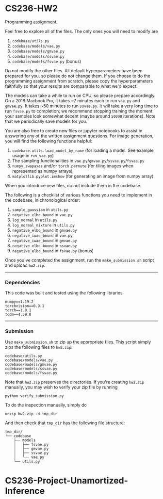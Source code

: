 # CS236-HW2

Programming assignment.

Feel free to explore all of the files. The only ones you will need to modify are

1. `codebase/utils.py`
1. `codebase/models/vae.py`
1. `codebase/models/gmvae.py`
1. `codebase/models/ssvae.py`
1. `codebase/models/fsvae.py` (bonus)

Do not modify the other files. All default hyperparameters have been prepared
for you, so please do not change them. If you choose to do the programming
assignment from scratch, please copy the hyperparameters faithfully so that your
results are comparable to what we'd expect.

The models can take a while to run on CPU, so please prepare accordingly. On a
2018 Macbook Pro, it takes ~7 minutes each to run `vae.py` and `gmvae.py`. It
takes ~50 minutes to run `ssvae.py`. It will take a very long time to run
`fsvae.py` to completion; we recommend stopping training the moment your samples
look somewhat decent (maybe around `50000` iterations). Note that we periodically
save models for you.

You are also free to create new files or jupyter notebooks to assist in
answering any of the written assignment questions. For image generation, you
will find the following functions helpful:

1. `codebase.utils.load_model_by_name` (for loading a model. See example usage in `run_vae.py`)
1. The sampling functionalities in `vae.py`/`gmvae.py`/`ssvae.py`/`fsvae.py`
1. `numpy.swapaxes` and/or `torch.permute` (for tiling images when represented as numpy arrays)
1. `matplotlib.pyplot.imshow` (for generating an image from numpy array)

When you introduce new files, do not include them in the codebase.

The following is a checklist of various functions you need to implement in the
codebase, in chronological order:

1. `sample_gaussian` in `utils.py`
1. `negative_elbo_bound` in `vae.py`
1. `log_normal` in `utils.py`
1. `log_normal_mixture` in `utils.py`
1. `negative_elbo_bound` in `gmvae.py`
1. `negative_iwae_bound` in `vae.py`
1. `negative_iwae_bound` in `gmvae.py`
1. `negative_elbo_bound` in `ssvae.py`
1. `negative_elbo_bound` in `fsvae.py` (bonus)

Once you've completed the assignment, run the `make_submission.sh` script and upload `hw2.zip`.

---

### Dependencies

This code was built and tested using the following libraries

```
numpy==1.19.2
torchvision==0.9.1
torch==1.8.1
tqdm==4.59.0
```

---

### Submission

Use `make_submission.sh` to zip up the appropriate files. This script simply zips the following files to `hw2.zip`:
```
codebase/utils.py
codebase/models/vae.py
codebase/models/gmvae.py
codebase/models/ssvae.py
codebase/models/fsvae.py
```

Note that `hw2.zip` preserves the directories. If you're creating `hw2.zip` manually, you may wish to verify your zip file by running
```
python verify_submission.py
```

To do the inspection manually, simply do
```
unzip hw2.zip -d tmp_dir
```
And then check that `tmp_dir` has the following file structure:
```
tmp_dir/
└── codebase
    ├── models
    │   ├── fsvae.py
    │   ├── gmvae.py
    │   ├── ssvae.py
    │   └── vae.py
    └── utils.py
```
# CS236-Project-Unamortized-Inference
